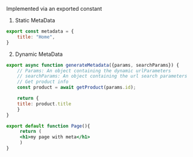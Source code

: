 Implemented via an exported constant

1. Static MetaData
```jsx
export const metadata = {
	title: "Home",
}
```
2. Dynamic MetaData
```jsx
export async function generateMetadata({params, searchParams}) {
	// Params: An object containing the dynamic urlParameters
	// searchParams: An object containing the url search parameters
	// Get product info
	const product = await getProduct(params.id);

	return {
	title: product.title
	}
}

export default function Page(){
	 return (
	 <h1>my page with meta</h1>
	 )
}
```
